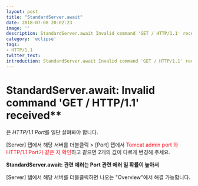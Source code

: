 ```yaml
---
layout: post
title: "StandardServer.await"
date: 2018-07-08 20:02:23
image: ''
description: StandardServer.await Invalid command 'GET / HTTP/1.1' received
category: 'eclipse'
tags:
- HTTP/1.1
twitter_text:
introduction: StandardServer.await Invalid command 'GET / HTTP/1.1' received
---
```

# StandardServer.await: Invalid command 'GET / HTTP/1.1' received**

은 *HTTP/1.1 Port*를 일단 살펴봐야 합니다.


[Server] 탭에서 해당 서버를 더블클릭 > [Port] 탭에서 <font color="#ff0a16">Tomcat admin port 와 HTTP/1.1 Port가 같은 지 확인</font>하고 같으면 2개의 값이 다르게 변경해 주세요.


**StandardServer.await: 관련 에러는 Port 관련 에러 일 확률이 높아서**

[Server] 탭에서 해당 서버를 더블클릭하면 나오는 "Overview"에서 해결 가능합니다.